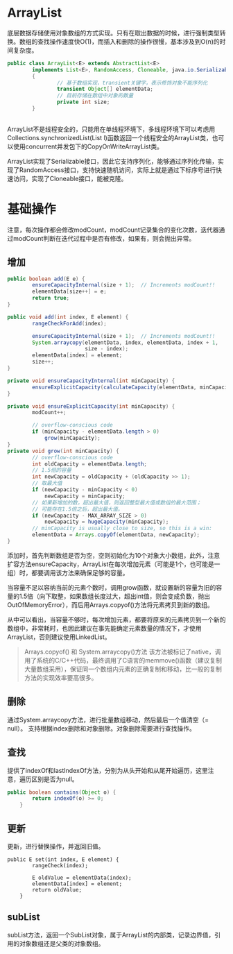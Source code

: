 # ArrayList
底层数据存储使用对象数组的方式实现。只有在取出数据的时候，进行强制类型转换。数组的查找操作速度快O(1)，而插入和删除的操作很慢，基本涉及到O(n)的时间复杂度。
```java
public class ArrayList<E> extends AbstractList<E>
        implements List<E>, RandomAccess, Cloneable, java.io.Serializable
        {        
                // 基于数组实现，transient关键字，表示修饰对象不能序列化
                transient Object[] elementData;
                // 目前存储在数组中对象的数量
                private int size;
        }
        
```
ArrayList不是线程安全的，只能用在单线程环境下，多线程环境下可以考虑用Collections.synchronizedList(List l)函数返回一个线程安全的ArrayList类，也可以使用concurrent并发包下的CopyOnWriteArrayList类。

ArrayList实现了Serializable接口，因此它支持序列化，能够通过序列化传输，实现了RandomAccess接口，支持快速随机访问，实际上就是通过下标序号进行快速访问，实现了Cloneable接口，能被克隆。


# 基础操作
注意，每次操作都会修改modCount，modCount记录集合的变化次数，迭代器通过modCount判断在迭代过程中是否有修改，如果有，则会抛出异常。

## 增加

```java
public boolean add(E e) {
        ensureCapacityInternal(size + 1);  // Increments modCount!!
        elementData[size++] = e;
        return true;
}

public void add(int index, E element) {
        rangeCheckForAdd(index);

        ensureCapacityInternal(size + 1);  // Increments modCount!!
        System.arraycopy(elementData, index, elementData, index + 1,
                         size - index);
        elementData[index] = element;
        size++;
}

private void ensureCapacityInternal(int minCapacity) {
        ensureExplicitCapacity(calculateCapacity(elementData, minCapacity));
}

private void ensureExplicitCapacity(int minCapacity) {
        modCount++;

        // overflow-conscious code
        if (minCapacity - elementData.length > 0)
            grow(minCapacity);
}
private void grow(int minCapacity) {
        // overflow-conscious code
        int oldCapacity = elementData.length;
        // 1.5倍的容量
        int newCapacity = oldCapacity + (oldCapacity >> 1);
        // 取最大值
        if (newCapacity - minCapacity < 0)
            newCapacity = minCapacity;
        // 如果新增加的数，超出最大值，则返回整型最大值或数组的最大范围；
        // 可能存在1.5倍之后，超出最大值。
        if (newCapacity - MAX_ARRAY_SIZE > 0)
            newCapacity = hugeCapacity(minCapacity);
        // minCapacity is usually close to size, so this is a win:
        elementData = Arrays.copyOf(elementData, newCapacity);
}

```
添加时，首先判断数组是否为空，空则初始化为10个对象大小数组，此外，注意扩容方法ensureCapacity，ArrayList在每次增加元素（可能是1个，也可能是一组）时，都要调用该方法来确保足够的容量。

当容量不足以容纳当前的元素个数时，调用grow函数，就设置新的容量为旧的容量的1.5倍（向下取整，如果数组长度过大，超出int值，则会变成负数，抛出OutOfMemoryError），而后用Arrays.copyof()方法将元素拷贝到新的数组。

从中可以看出，当容量不够时，每次增加元素，都要将原来的元素拷贝到一个新的数组中，非常耗时，也因此建议在事先能确定元素数量的情况下，才使用ArrayList，否则建议使用LinkedList。

> Arrays.copyof() 和 System.arraycopy()方法
该方法被标记了native，调用了系统的C/C++代码，最终调用了C语言的memmove()函数（建议复制大量数组采用），保证同一个数组内元素的正确复制和移动，比一般的复制方法的实现效率要高很多。

## 删除
通过System.arraycopy方法，进行批量数组移动，然后最后一个值清空（= null）。
支持根据index删除和对象删除。对象删除需要进行查找操作。

## 查找
提供了indexOf和lastIndexOf方法，分别为从头开始和从尾开始遍历，这里注意，遍历区别是否为null。
```java
public boolean contains(Object o) {
        return indexOf(o) >= 0;
    }
```

## 更新
更新，进行替换操作，并返回旧值。
```
public E set(int index, E element) {
        rangeCheck(index);

        E oldValue = elementData(index);
        elementData[index] = element;
        return oldValue;
    }
```
## subList
subList方法，返回一个SubList对象，属于ArrayList的内部类，记录边界值，引用的对象数组还是父类的对象数组。










